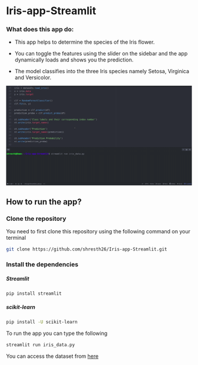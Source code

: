 # Iris-app-Streamlit

### What does this app do:
* This app helps to determine the species of the Iris flower.

* You can toggle the features using the slider on the sidebar and the app dynamically loads and shows you the prediction.

* The model classifies into the three Iris species namely Setosa, Virginica and Versicolor.

![](iris_app.gif)

## How to run the app?

### Clone the repository

You need to first clone this repository using the following command on your terminal
```bash
git clone https://github.com/shresth26/Iris-app-Streamlit.git
```

### Install the dependencies
##### Streamlit
```bash
pip install streamlit
```
##### scikit-learn
```bash
pip install -U scikit-learn
```

To run the app you can type the following
```bash
streamlit run iris_data.py
```

You can access the dataset from <a href = 'https://www.kaggle.com/uciml/iris'> here </a>
